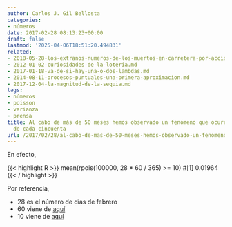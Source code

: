```yaml
---
author: Carlos J. Gil Bellosta
categories:
- números
date: 2017-02-28 08:13:23+00:00
draft: false
lastmod: '2025-04-06T18:51:20.494831'
related:
- 2018-05-28-los-extranos-numeros-de-los-muertos-en-carretera-por-accidente.md
- 2012-01-02-curiosidades-de-la-loteria.md
- 2017-01-18-va-de-si-hay-una-o-dos-lambdas.md
- 2014-08-11-procesos-puntuales-una-primera-aproximacion.md
- 2017-12-04-la-magnitud-de-la-sequia.md
tags:
- números
- poisson
- varianza
- prensa
title: Al cabo de más de 50 meses hemos observado un fenómeno que ocurriría en uno
  de cada cincuenta
url: /2017/02/28/al-cabo-de-mas-de-50-meses-hemos-observado-un-fenomeno-que-ocurriria-en-uno-de-cada-cincuenta/
---
```


En efecto,

{{< highlight R >}}
mean(rpois(100000, 28 * 60 / 365) >= 10)
#[1] 0.01964
{{< / highlight >}}

Por referencia,

* 28 es el número de días de febrero
* 60 viene de [aquí](http://www.ine.es/ss/Satellite?L=es_ES&c=INESeccion_C&cid=1259926144037&p=1254735110672&pagename=ProductosYServicios%2FPYSLayout)
* 10 viene de [aquí](http://www.elmundo.es/cronica/2017/02/26/58b147d0468aebf1788b465c.html)